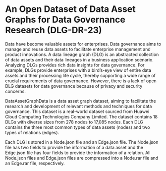 # An Open Dataset of Data Asset Graphs for Data Governance Research (DLG-DR-23)

Data have become valuable assets for enterprises. Data governance aims to manage and reuse data assets to facilitate enterprise management and product innovations. A data lineage graph (DLG) is an abstracted collection of data assets and their data lineages in a business application scenario. Analyzing DLGs provides rich data insights for data governance. For example, DLGs provide enterprises with a bird’s-eye view of entire data assets and their processing life cycle, thereby supporting a wide range of crucial requirements of data governance. However, there is a lack of open DLG datasets for data governance because of privacy and security concerns. 

DataAssetGraphData is a data asset graph dataset, aiming to facilitate the research and development of relevant methods and techniques for data governance. This dataset is a real-world dataset sourced from Huawei Cloud Computing Technologies Company Limited. The dataset contains 18 DLGs with diverse sizes from 278 nodes to 17,085 nodes. Each DLG contains the three most common types of data assets (nodes) and two types of relations (edges). 

Each DLG is stored in a Node.json file and an Edge.json file. The Node.json file has two fields to provide the information of a data asset and the Edge.json file has four fields to provide the information of a relation. All Node.json files and Edge.json files are compressed into a Node.rar file and an Edge.rar file, respectively.
